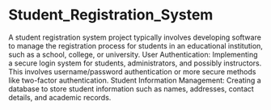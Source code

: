 # Student_Registration_System

A student registration system project typically involves developing software to manage the registration process for students in an educational institution, such as a school, college, or university.
User Authentication: Implementing a secure login system for students, administrators, and possibly instructors. This involves username/password authentication or more secure methods like two-factor authentication.
Student Information Management: Creating a database to store student information such as names, addresses, contact details, and academic records.
